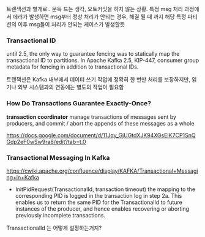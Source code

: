 

트랜잭션과 별개로.. 문득 드는 생각, 오토커밋을 하지 않는 상황. 특정 msg 처리 과정에서 에러가 발생하면 msg부터 정상 처리가 안되는 경우, 해결 될 때 까지 해당 특정 파티션의 이후 msg들이 처리가 안되는 케이스가 발생할듯


### Transactional ID
until 2.5, the only way to guarantee  fencing was to statically map the transactional ID to partitions.
In Apache Kafka 2.5, KIP-447, 
consumer group metadata for fencing in addition to transactional IDs.

트랜잭션은 Kafka 내부에서 데이터 쓰기 작업에 정확히 한 번만 처리를 보장하지만, 읽기나 외부 시스템과의 연동에는 별도의 작업이 필요함

### How Do Transactions Guarantee Exactly-Once?



**transaction coordinator**
manage transactions of messages sent by producers, and commit / abort the appends of these messages as a whole



https://docs.google.com/document/d/11Jqy_GjUGtdXJK94XGsEIK7CP1SnQGdp2eF0wSw9ra8/edit?tab=t.0


### Transactional Messaging In Kafka

https://cwiki.apache.org/confluence/display/KAFKA/Transactional+Messaging+in+Kafka

- InitPidRequest(TransactionalId, transaction timeout)
 the mapping to the corresponding PID is logged in the transaction log in step 2a. This enables us to return the same PID for the TransactionalId to future instances of the producer, and hence enables recovering or aborting previously incomplete transactions.

TransactionalId 는 어떻게 설정하는거지?
